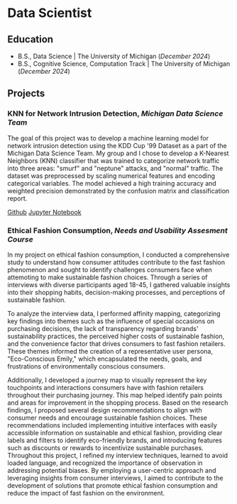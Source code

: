 # Data Scientist

## Education
- B.S., Data Science | The University of Michigan (_December 2024_)
- B.S., Cognitive Science, Computation Track | The University of Michigan (_December 2024_)

## Projects
### KNN for Network Intrusion Detection, _Michigan Data Science Team_
The goal of this project was to develop a machine learning model for network intrusion detection using the KDD Cup '99 Dataset as a part of the Michigan Data Science Team. My group and I chose to develop a K-Nearest Neighbors (KNN) classifier that was trained to categorize network traffic into three areas: "smurf" and "neptune" attacks, and "normal" traffic. The dataset was preprocessed by scaling numerical features and encoding categorical variables. The model achieved a high training accuracy and weighted precision demonstrated by the confusion matrix and classification report.

[Github](https://github.com/shrutiswamis/shrutiswami.github.io/blob/7057fa3b627a97eed175e1243e77c9c3e6bac8e9/network_intrusion_detection.ipynb)  [Jupyter Notebook](network_intrusion_detection.ipynb)


### Ethical Fashion Consumption, _Needs and Usability Assesment Course_
In my project on ethical fashion consumption, I conducted a comprehensive study to understand how consumer attitudes contribute to the fast fashion phenomenon and sought to identify challenges consumers face when attemoting to make sustainable fashion choices. Through a series of interviews with diverse participants aged 18-45, I gathered valuable insights into their shopping habits, decision-making processes, and perceptions of sustainable fashion.   

To analyze the interview data, I performed affinity mapping, categorizing key findings into themes such as the influence of special occasions on purchasing decisions, the lack of transparency regarding brands' sustainability practices, the perceived higher costs of sustainable fashion, and the convenience factor that drives consumers to fast fashion retailers. These themes informed the creation of a representative user persona, "Eco-Conscious Emily," which encapsulated the needs, goals, and frustrations of environmentally conscious consumers.

Additionally, I developed a journey map to visually represent the key touchpoints and interactions consumers have with fashion retailers throughout their purchasing journey. This map helped identify pain points and areas for improvement in the shopping process. Based on the research findings, I proposed several design recommendations to align with consumer needs and encourage sustainable fashion choices. These recommendations included implementing intuitive interfaces with easily accessible information on sustainable and ethical fashion, providing clear labels and filters to identify eco-friendly brands, and introducing features such as discounts or rewards to incentivize sustainable purchases. Throughout this project, I refined my interview techniques, learned to avoid loaded language, and recognized the importance of observation in addressing potential biases. By employing a user-centric approach and leveraging insights from consumer interviews, I aimed to contribute to the development of solutions that promote ethical fashion consumption and reduce the impact of fast fashion on the environment.

